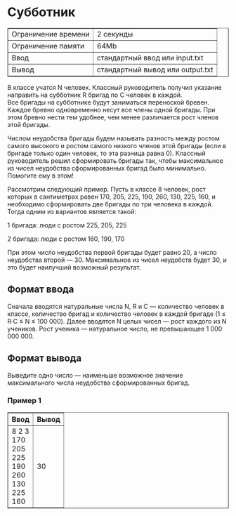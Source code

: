 <h1 class="title">Субботник</h1>

<table class="test-description" border="1" style="border-collapse:collapse;" cellpadding="5">
	<tbody>
		<tr>
			<td>Ограничение времени</td>
			<td>2 секунды</td>
		<tr>
			<td>Ограничение памяти</td>
            <td>64Mb</td>
		</tr>
		<tr>
			<td>Ввод</td>
            <td>стандартный ввод или input.txt</td>
		</tr>
		<tr>
			<td>Вывод</td>
            <td>стандартный вывод или output.txt</td>
		</tr>
	</tbody>
</table>
<p>В классе учатся N человек. Классный руководитель получил указание направить на субботник R бригад по С человек в каждой.
<br>Все бригады на субботнике будут заниматься переноской бревен. Каждое бревно одновременно несут все члены одной бригады. При этом бревно нести тем удобнее, чем менее различается рост членов этой бригады.</p>

<p>Числом неудобства бригады будем называть разность между ростом самого высокого и ростом самого низкого членов этой бригады (если в бригаде только один человек, то эта разница равна 0). Классный руководитель решил сформировать бригады так, чтобы максимальное из чисел неудобства сформированных бригад было минимально. Помогите ему в этом!</p>

<p>Рассмотрим следующий пример. Пусть в классе 8 человек, рост которых в сантиметрах равен 170, 205, 225, 190, 260, 130, 225, 160, и необходимо сформировать две бригады по три человека в каждой. Тогда одним из вариантов является такой:</p>

<p>1 бригада: люди с ростом 225, 205, 225</p>

<p>2 бригада: люди с ростом 160, 190, 170</p>

<p>При этом число неудобства первой бригады будет равно 20, а число неудобства второй — 30. Максимальное из чисел неудобств будет 30, и это будет наилучший возможный результат.</p>

<h2>Формат ввода</h2>
<p>Сначала вводятся натуральные числа N, R и C — количество человек в классе, количество бригад и количество человек в каждой бригаде (1 ≤ R∙C ≤ N ≤ 100 000). Далее вводятся N целых чисел — рост каждого из N учеников. Рост ученика — натуральное число, не превышающее 1 000 000 000.</p>

<h2>Формат вывода</h2>
<p>Выведите одно число — наименьше возможное значение максимального числа неудобства сформированных бригад.</p>

<h3>Пример 1</h3>
<table class="in-out" border="1" style="border-collapse:collapse;" cellpadding="5">
      <thead>
         <tr>
            <th>Ввод</th>
            <th>Вывод</th>
         </tr>
      </thead>
	<tbody>
		<tr>
			<td>8 2 3
                <br>170
                <br>205
                <br>225
                <br>190
                <br>260
                <br>130
                <br>225
                <br>160</td>
			<td>30</td>
		</tr>
	</tbody>
</table>